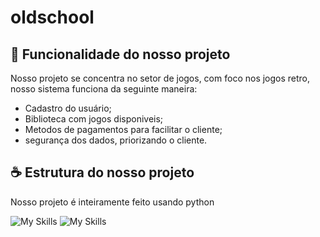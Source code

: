 # oldschool


## 🚀 Funcionalidade do nosso projeto

Nosso projeto se concentra no setor de jogos, com foco nos jogos retro, nosso sistema funciona da seguinte maneira:

- Cadastro do usuário;
- Biblioteca com jogos disponiveis;
- Metodos de pagamentos para facilitar o cliente;
- segurança dos dados, priorizando o cliente.

## ☕ Estrutura do nosso projeto

Nosso projeto é inteiramente feito usando python

![My Skills](https://skillicons.dev/icons?i=python)
![My Skills](https://skillicons.dev/icons?i=colab)


